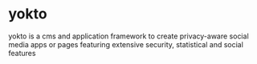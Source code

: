 yokto
=====

yokto is a cms and application framework to create privacy-aware social media apps or pages featuring extensive security, statistical and social features
